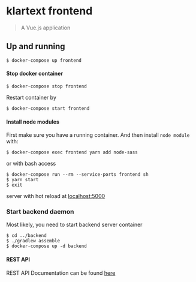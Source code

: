 # klartext frontend
> A Vue.js application

## Up and running
    
    $ docker-compose up frontend

#### Stop docker container ####

    $ docker-compose stop frontend

Restart container by
    
    $ docker-compose start frontend

#### Install node modules ####
First make sure you have a running container. And then install `node module` with:

    $ docker-compose exec frontend yarn add node-sass

or with bash access

    $ docker-compose run --rm --service-ports frontend sh
    $ yarn start
    $ exit

server with hot reload at [localhost:5000](http://localhost:5000)

### Start backend daemon
Most likely, you need to start backend server container

    $ cd ../backend
    $ ./gradlew assemble
    $ docker-compose up -d backend

#### REST API
REST API Documentation can be found [here](https://github.com/chuan-su/klartext/blob/master/backend/API.md)


